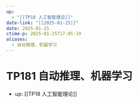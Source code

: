 ```yaml
---
up:
  - "[[TP18 人工智能理论]]"
date-link: "[[2025-01-25]]"
date: 2025-01-25
ctime-p: 2025-01-25T17:05:19
aliases:
  - 自动推理、机器学习
---
```


# TP181 自动推理、机器学习

- up: [[TP18 人工智能理论]]
